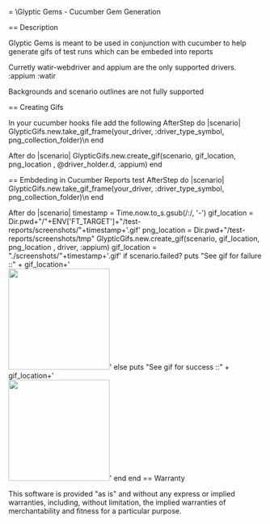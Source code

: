 = \Glyptic Gems - Cucumber Gem Generation

== Description

Glyptic Gems is meant to be used in conjunction with cucumber to help generate gifs of test runs which can be embeded into reports

Curretly watir-webdriver and appium are the only supported drivers.
:appium
:watir

Backgrounds and scenario outlines are not fully supported

== Creating Gifs
 
In your cucumber hooks file add the following
  AfterStep do |scenario|
    GlypticGifs.new.take_gif_frame(your_driver, :driver_type_symbol, png_collection_folder)\n
  end

  After do |scenario|
    GlypticGifs.new.create_gif(scenario, gif_location, png_location , @driver_holder.d, :appium)
  end


== Embdeding in Cucumber Reports
test
 AfterStep do |scenario|
   GlypticGifs.new.take_gif_frame(your_driver, :driver_type_symbol, png_collection_folder)\n
 end

 After do |scenario|
  timestamp = Time.now.to_s.gsub(/:/, '-')
  gif_location = Dir.pwd+"/"+ENV['FT_TARGET']+"/test-reports/screenshots/"+timestamp+'.gif'
  png_location = Dir.pwd+"/test-reports/screenshots/tmp"
  GlypticGifs.new.create_gif(scenario, gif_location, png_location , driver, :appium)
  gif_location = "./screenshots/"+timestamp+'.gif'
  if scenario.failed?
      puts "See gif for failure ::" + gif_location+'<br><a href="'+gif_location+'"><img width="200" src="'+gif_location+'"/></a>'
  else
      puts "See gif for success ::" + gif_location+'<br><a href="'+gif_location+'"><img width="200" src="'+gif_location+'"/></a>'
  end
 end
== Warranty

This software is provided "as is" and without any express or implied
warranties, including, without limitation, the implied warranties of
merchantability and fitness for a particular purpose.